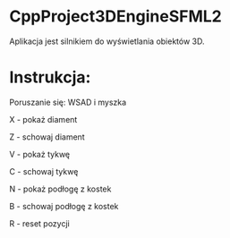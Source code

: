 # CppProject3DEngineSFML2

Aplikacja jest silnikiem do wyświetlania obiektów 3D.

# Instrukcja:

Poruszanie się: WSAD i myszka


X - pokaż diament

Z - schowaj diament


V - pokaż tykwę

C - schowaj tykwę


N - pokaż podłogę z kostek

B - schowaj podłogę z kostek

R - reset pozycji
